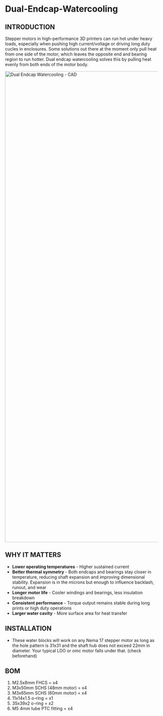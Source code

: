 # **Dual-Endcap-Watercooling**

## INTRODUCTION
Stepper motors in high-performance 3D printers can run hot under heavy loads, especially when pushing high current/voltage or driving long duty cucles in enclosures. Some solutions out there at the moment only pull heat from one side of the motor, which leaves the opposite end and bearing region to run hotter. Dual endcap watercooling solves this by pulling heat evenly from both ends of the motor body.

<img width="1973" height="1548" alt="Dual Endcap Watercooling - CAD" src="https://github.com/user-attachments/assets/d2fe6c67-3a8f-4ce0-887b-ce2ae5adf6d5" />

## WHY IT MATTERS

- **Lower operating temperatures**
               - Higher sustained current
- **Better thermal symmetry**
               - Both endcaps and bearings stay closer in temperature, reducing shaft expansion and improving dimensional stability. Expansion is in the microns but enough to influence backlash, runout, and wear
- **Longer motor life**
               - Cooler windings and bearings, less insulation breakdown
- **Consistent performance**
               - Torque output remains stable during long prints or high duty operations
- **Larger water cavity**
               - More surface area for heat transfer

## INSTALLATION

- These water blocks will work on any Nema 17 stepper motor as long as the hole pattern is 31x31 and the shaft hub does not exceed 22mm in diameter. Your typical LDO or omc motor falls under that. (check beforehand)

## BOM

  1. M2.5x8mm FHCS = x4
  2. M3x50mm SCHS (48mm motor) = x4
  3. M3x65mm SCHS (60mm motor) = x4
  5. 11x14x1.5 o-ring = x1
  6. 35x39x2 o-ring = x2
  7. M5 4mm tube PTC fitting = x4

